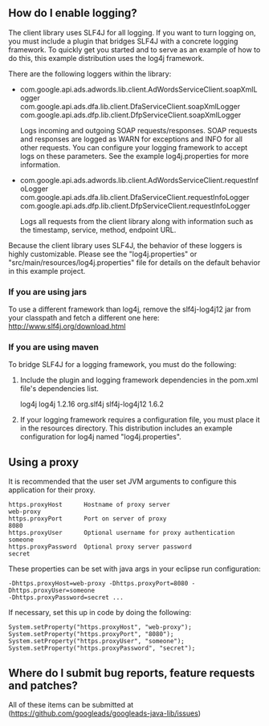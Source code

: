 ## How do I enable logging?

The client library uses SLF4J for all logging. If you want to turn logging on,
you must include a plugin that bridges SLF4J with a concrete logging framework.
To quickly get you started and to serve as an example of how to do this, this
example distribution uses the log4j framework.

There are the following loggers within the library:

  - com.google.api.ads.adwords.lib.client.AdWordsServiceClient.soapXmlLogger
    com.google.api.ads.dfa.lib.client.DfaServiceClient.soapXmlLogger
    com.google.api.ads.dfp.lib.client.DfpServiceClient.soapXmlLogger

    Logs incoming and outgoing SOAP requests/responses. SOAP requests and
    responses are logged as WARN for exceptions and INFO for all other requests.
    You can configure your logging framework to accept logs on these parameters.
    See the example log4j.properties for more information.

  - com.google.api.ads.adwords.lib.client.AdWordsServiceClient.requestInfoLogger
    com.google.api.ads.dfa.lib.client.DfaServiceClient.requestInfoLogger
    com.google.api.ads.dfp.lib.client.DfpServiceClient.requestInfoLogger

    Logs all requests from the client library along with information such as the
    timestamp, service, method, endpoint URL.

Because the client library uses SLF4J, the behavior of these loggers is highly customizable. Please see the "log4j.properties" or "src/main/resources/log4j.properties" file for details on the default behavior in this example project.

### If you are using jars

To use a different framework than log4j, remove the slf4j-log4j12 jar from your classpath and fetch a different one here: http://www.slf4j.org/download.html

### If you are using maven

To bridge SLF4J for a logging framework, you must do the following:

  1) Include the plugin and logging framework dependencies in the pom.xml file's
     dependencies list.

     <!-- Adds the log4j framework -->
     <dependency>
       <groupId>log4j</groupId>
       <artifactId>log4j</artifactId>
       <version>1.2.16</version>
     </dependency>
     <!-- Make SLF4J use log4j as the logging framework -->
     <dependency>
       <groupId>org.slf4j</groupId>
       <artifactId>slf4j-log4j12</artifactId>
       <version>1.6.2</version>
     </dependency>

  2) If your logging framework requires a configuration file, you must place it
     in the resources directory. This distribution includes an example
     configuration for log4j named "log4j.properties".

## Using a proxy

It is recommended that the user set JVM arguments to configure this application
for their proxy.

    https.proxyHost      Hostname of proxy server                      web-proxy
    https.proxyPort      Port on server of proxy                       8080
    https.proxyUser      Optional username for proxy authentication    someone
    https.proxyPassword  Optional proxy server password                secret

These properties can be set with java args in your eclipse run configuration:

    -Dhttps.proxyHost=web-proxy -Dhttps.proxyPort=8080 -Dhttps.proxyUser=someone 
    -Dhttps.proxyPassword=secret ...
        
If necessary, set this up in code by doing the following:

    System.setProperty("https.proxyHost", "web-proxy");
    System.setProperty("https.proxyPort", "8080");
    System.setProperty("https.proxyUser", "someone");
    System.setProperty("https.proxyPassword", "secret");


## Where do I submit bug reports, feature requests and patches?

All of these items can be submitted at (https://github.com/googleads/googleads-java-lib/issues)